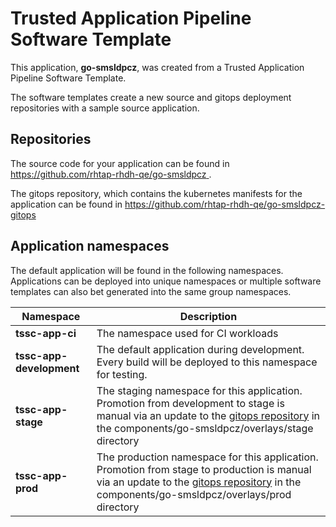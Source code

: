 # Trusted Application Pipeline Software Template

This application, **go-smsldpcz**, was created from a Trusted Application Pipeline Software Template.

The software templates create a new source and gitops deployment repositories with a sample source application. 

## Repositories

The source code for your application can be found in [https://github.com/rhtap-rhdh-qe/go-smsldpcz ](https://github.com/rhtap-rhdh-qe/go-smsldpcz ).
 
The gitops repository, which contains the kubernetes manifests for the application can be found in 
[https://github.com/rhtap-rhdh-qe/go-smsldpcz-gitops ](https://github.com/rhtap-rhdh-qe/go-smsldpcz-gitops ) 

## Application namespaces 

The default application will be found in the following namespaces. Applications can be deployed into unique namespaces or multiple software templates can also bet generated into the same group namespaces.  

|  Namespace   |  Description   |  
| -------- | -------- |
| **tssc-app-ci** | The namespace used for CI workloads |
| **tssc-app-development** | The default application during development. Every build will be deployed to this namespace for testing. |
| **tssc-app-stage** | The staging namespace for this application. Promotion from development to stage is manual via an update to the [gitops repository](https://github.com/rhtap-rhdh-qe/go-smsldpcz-gitops ) in the components/go-smsldpcz/overlays/stage directory |
| **tssc-app-prod** | The production namespace for this application. Promotion from stage to production is manual via an update to the [gitops repository](https://github.com/rhtap-rhdh-qe/go-smsldpcz-gitops ) in the components/go-smsldpcz/overlays/prod directory |